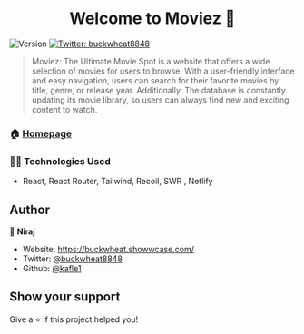 <h1 align="center">Welcome to Moviez 👋</h1>
<p>
  <img alt="Version" src="https://img.shields.io/badge/version-1.1.2-blue.svg?cacheSeconds=2592000" />
  <a href="https://twitter.com/buckwheat8848" target="_blank">
    <img alt="Twitter: buckwheat8848" src="https://img.shields.io/twitter/follow/buckwheat8848.svg?style=social" />
  </a>
</p>

> Moviez: The Ultimate Movie Spot is a website that offers a wide selection of movies for users to browse. With a user-friendly interface and easy navigation, users can search for their favorite movies by title, genre, or release year. Additionally, The database is constantly updating its movie library, so users can always find new and exciting content to watch.

### 🏠 [Homepage](https://moviez-kafle1.netlify.app/)

### 🧑‍💻 Technologies Used

- React, React Router, Tailwind, Recoil, SWR , Netlify
## Author

👤 **Niraj**

* Website: https://buckwheat.showwcase.com/
* Twitter: [@buckwheat8848](https://twitter.com/buckwheat8848)
* Github: [@kafle1](https://github.com/kafle1)

## Show your support

Give a ⭐️ if this project helped you!

